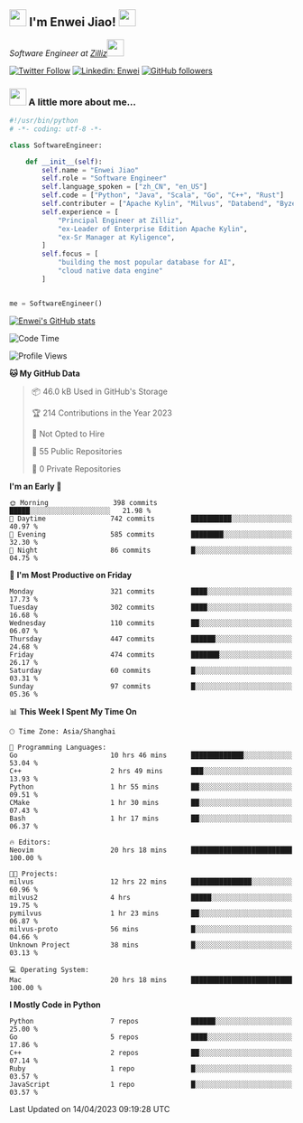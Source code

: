 <h2><img src="https://emojis.slackmojis.com/emojis/images/1531849430/4246/blob-sunglasses.gif?1531849430" width="30"/> I'm  Enwei Jiao! <img src="https://media.giphy.com/media/juBt25nT1KGys/giphy.gif" width=30> </h2>
<!-- <img align='right' src="https://media.giphy.com/media/M9gbBd9nbDrOTu1Mqx/giphy.gif" width="230"> -->
<p><em>Software Engineer at <a href="https://zilliz.com/">Zilliz</a><img src="https://media.giphy.com/media/WUlplcMpOCEmTGBtBW/giphy.gif" width="30"></em></p>

[![Twitter Follow](https://img.shields.io/twitter/follow/misteranmol?label=Follow)](https://twitter.com/intent/follow?screen_name=EnweiJiao)
[![Linkedin: Enwei](https://img.shields.io/badge/-enwei-blue?style=&logo=Linkedin&logoColor=white&link=https://www.linkedin.com/in/enwei-jiao-41192a97)](https://www.linkedin.com/in/enwei-jiao-41192a97/)
[![GitHub followers](https://img.shields.io/github/followers/jiaoew1991?label=Follow&style=social)](https://github.com/jiaoew1991)


### <img src="https://media.giphy.com/media/VgCDAzcKvsR6OM0uWg/giphy.gif" width="30"> A little more about me...  

```python
#!/usr/bin/python
# -*- coding: utf-8 -*-

class SoftwareEngineer:

    def __init__(self):
        self.name = "Enwei Jiao"
        self.role = "Software Engineer"
        self.language_spoken = ["zh_CN", "en_US"]
        self.code = ["Python", "Java", "Scala", "Go", "C++", "Rust"]
        self.contributer = ["Apache Kylin", "Milvus", "Databend", "Byzer-Lang"]
        self.experience = [
            "Principal Engineer at Zilliz",
            "ex-Leader of Enterprise Edition Apache Kylin",
            "ex-Sr Manager at Kyligence",
        ]
        self.focus = [
            "building the most popular database for AI",
            "cloud native data engine"
        ]


me = SoftwareEngineer()
```

[![Enwei's GitHub stats](https://github-readme-stats.vercel.app/api?username=jiaoew1991&count_private=true&show_icons=true)](https://github.com/jiaoew1991/jiaoew1991)

<!-- [![Top Langs](https://github-readme-stats.vercel.app/api/top-langs/?username=jiaoew1991&layout=compact)](https://github.com/jiaoew1991/jiaoew1991) -->

<!--START_SECTION:waka-->
![Code Time](http://img.shields.io/badge/Code%20Time-633%20hrs%201%20min-blue)

![Profile Views](http://img.shields.io/badge/Profile%20Views-0-blue)

**🐱 My GitHub Data** 

> 📦 46.0 kB Used in GitHub's Storage 
 > 
> 🏆 214 Contributions in the Year 2023
 > 
> 🚫 Not Opted to Hire
 > 
> 📜 55 Public Repositories 
 > 
> 🔑 0 Private Repositories 
 > 
**I'm an Early 🐤** 

```text
🌞 Morning                398 commits         █████░░░░░░░░░░░░░░░░░░░░   21.98 % 
🌆 Daytime                742 commits         ██████████░░░░░░░░░░░░░░░   40.97 % 
🌃 Evening                585 commits         ████████░░░░░░░░░░░░░░░░░   32.30 % 
🌙 Night                  86 commits          █░░░░░░░░░░░░░░░░░░░░░░░░   04.75 % 
```
📅 **I'm Most Productive on Friday** 

```text
Monday                   321 commits         ████░░░░░░░░░░░░░░░░░░░░░   17.73 % 
Tuesday                  302 commits         ████░░░░░░░░░░░░░░░░░░░░░   16.68 % 
Wednesday                110 commits         ██░░░░░░░░░░░░░░░░░░░░░░░   06.07 % 
Thursday                 447 commits         ██████░░░░░░░░░░░░░░░░░░░   24.68 % 
Friday                   474 commits         ███████░░░░░░░░░░░░░░░░░░   26.17 % 
Saturday                 60 commits          █░░░░░░░░░░░░░░░░░░░░░░░░   03.31 % 
Sunday                   97 commits          █░░░░░░░░░░░░░░░░░░░░░░░░   05.36 % 
```


📊 **This Week I Spent My Time On** 

```text
🕑︎ Time Zone: Asia/Shanghai

💬 Programming Languages: 
Go                       10 hrs 46 mins      █████████████░░░░░░░░░░░░   53.04 % 
C++                      2 hrs 49 mins       ███░░░░░░░░░░░░░░░░░░░░░░   13.93 % 
Python                   1 hr 55 mins        ██░░░░░░░░░░░░░░░░░░░░░░░   09.51 % 
CMake                    1 hr 30 mins        ██░░░░░░░░░░░░░░░░░░░░░░░   07.43 % 
Bash                     1 hr 17 mins        ██░░░░░░░░░░░░░░░░░░░░░░░   06.37 % 

🔥 Editors: 
Neovim                   20 hrs 18 mins      █████████████████████████   100.00 % 

🐱‍💻 Projects: 
milvus                   12 hrs 22 mins      ███████████████░░░░░░░░░░   60.96 % 
milvus2                  4 hrs               █████░░░░░░░░░░░░░░░░░░░░   19.75 % 
pymilvus                 1 hr 23 mins        ██░░░░░░░░░░░░░░░░░░░░░░░   06.87 % 
milvus-proto             56 mins             █░░░░░░░░░░░░░░░░░░░░░░░░   04.66 % 
Unknown Project          38 mins             █░░░░░░░░░░░░░░░░░░░░░░░░   03.13 % 

💻 Operating System: 
Mac                      20 hrs 18 mins      █████████████████████████   100.00 % 
```

**I Mostly Code in Python** 

```text
Python                   7 repos             ██████░░░░░░░░░░░░░░░░░░░   25.00 % 
Go                       5 repos             ████░░░░░░░░░░░░░░░░░░░░░   17.86 % 
C++                      2 repos             ██░░░░░░░░░░░░░░░░░░░░░░░   07.14 % 
Ruby                     1 repo              █░░░░░░░░░░░░░░░░░░░░░░░░   03.57 % 
JavaScript               1 repo              █░░░░░░░░░░░░░░░░░░░░░░░░   03.57 % 
```




 Last Updated on 14/04/2023 09:19:28 UTC
<!--END_SECTION:waka-->
